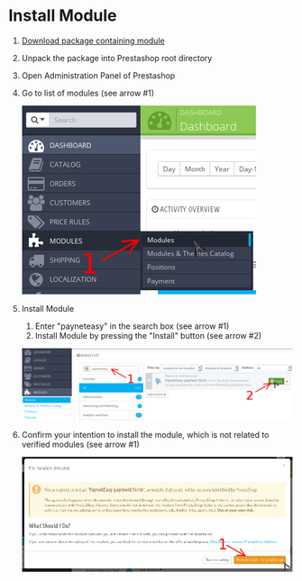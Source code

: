 # Install Module

1. [Download package containing module](00-introduction.md#get_package)
2. Unpack the package into Prestashop root directory
3. Open Administration Panel of Prestashop
4. Go to list of modules (see arrow #1)

    ![go to modules](../img/go_to_modules.png)
4. Install Module
    1. Enter "payneteasy" in the search box (see arrow #1)
    2. Install Module by pressing the "Install" button  (see arrow #2)

    ![install module](../img/install_module.png)

5. Confirm your intention to install the module, which is not related to verified modules (see arrow #1)

    ![confirm installation](../img/confirm_installation.png)
